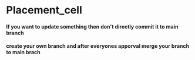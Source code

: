 # Placement_cell
#### If you want to update something then don't directly commit it to main branch
#### create your own branch and after everyones apporval merge your branch to main brach

